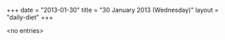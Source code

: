 +++
date = "2013-01-30"
title = "30 January 2013 (Wednesday)"
layout = "daily-diet"
+++

\<no entries\>